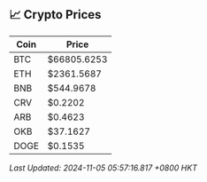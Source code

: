 ## 📈 Crypto Prices

| Coin | Price |
| ---- | ----- |
| BTC | $66805.6253 |
| ETH | $2361.5687 |
| BNB | $544.9678 |
| CRV | $0.2202 |
| ARB | $0.4623 |
| OKB | $37.1627 |
| DOGE | $0.1535 |

_Last Updated: 2024-11-05 05:57:16.817 +0800 HKT_